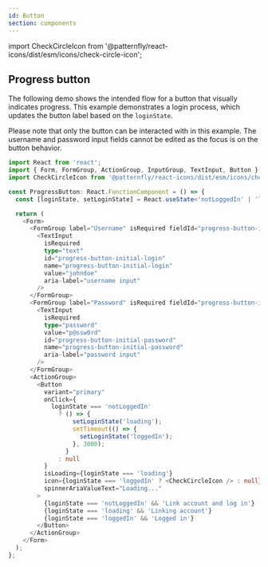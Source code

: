 ```yaml
---
id: Button
section: components
---
```


import CheckCircleIcon from '@patternfly/react-icons/dist/esm/icons/check-circle-icon';

## Progress button

The following demo shows the intended flow for a button that visually indicates progress. This example demonstrates a login process, which updates the button label based on the `loginState`. 

Please note that only the button can be interacted with in this example. The username and password input fields cannot be edited as the focus is on the button behavior. 

```ts
import React from 'react';
import { Form, FormGroup, ActionGroup, InputGroup, TextInput, Button } from '@patternfly/react-core';
import CheckCircleIcon from '@patternfly/react-icons/dist/esm/icons/check-circle-icon';

const ProgressButton: React.FunctionComponent = () => {
  const [loginState, setLoginState] = React.useState<'notLoggedIn' | 'loading' | 'loggedIn'>('notLoggedIn');

  return (
    <Form>
      <FormGroup label="Username" isRequired fieldId="progress-button-initial-login">
        <TextInput
          isRequired
          type="text"
          id="progress-button-initial-login"
          name="progress-button-initial-login"
          value="johndoe"
          aria-label="username input"
        />
      </FormGroup>
      <FormGroup label="Password" isRequired fieldId="progress-button-initial-password">
        <TextInput
          isRequired
          type="password"
          value="p@ssw0rd"
          id="progress-button-initial-password"
          name="progress-button-initial-password"
          aria-label="password input"
        />
      </FormGroup>
      <ActionGroup>
        <Button
          variant="primary"
          onClick={
            loginState === 'notLoggedIn'
              ? () => {
                  setLoginState('loading');
                  setTimeout(() => {
                    setLoginState('loggedIn');
                  }, 3000);
                }
              : null
          }
          isLoading={loginState === 'loading'}
          icon={loginState === 'loggedIn' ? <CheckCircleIcon /> : null}
          spinnerAriaValueText="Loading..."
        >
          {loginState === 'notLoggedIn' && 'Link account and log in'}
          {loginState === 'loading' && 'Linking account'}
          {loginState === 'loggedIn' && 'Logged in'}
        </Button>
      </ActionGroup>
    </Form>
  );
};
```
